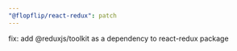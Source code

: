 ```yaml
---
"@flopflip/react-redux": patch
---
```


fix: add @reduxjs/toolkit as a dependency to react-redux package
